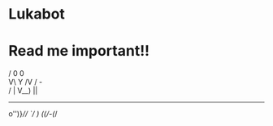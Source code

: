 # Lukabot
# Read me important!!

 / 0 0 \
 V\ Y /V
  / - \
 /    |
V__) || 

  __      _
o'')}____//
 `_/      )
 (_(_/-(_/